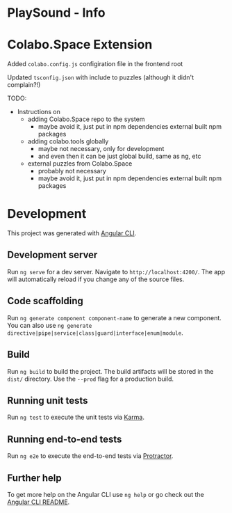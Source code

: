 # PlaySound - Info

# Colabo.Space Extension

Added `colabo.config.js` configiration file in the frontend root

Updated `tsconfig.json` with include to puzzles (although it didn't complain?!)

TODO:

+ Instructions on 
    + adding Colabo.Space repo to the system
        + maybe avoid it, just put in npm dependencies external built npm packages
    + adding colabo.tools globally
        + maybe not necessary, only for development
        + and even then it can be just global build, same as ng, etc
    + external puzzles from Colabo.Space
        + probably not necessary
        + maybe avoid it, just put in npm dependencies external built npm packages

# Development

This project was generated with [Angular CLI](https://github.com/angular/angular-cli).

## Development server

Run `ng serve` for a dev server. Navigate to `http://localhost:4200/`. The app will automatically reload if you change any of the source files.

## Code scaffolding

Run `ng generate component component-name` to generate a new component. You can also use `ng generate directive|pipe|service|class|guard|interface|enum|module`.

## Build

Run `ng build` to build the project. The build artifacts will be stored in the `dist/` directory. Use the `--prod` flag for a production build.

## Running unit tests

Run `ng test` to execute the unit tests via [Karma](https://karma-runner.github.io).

## Running end-to-end tests

Run `ng e2e` to execute the end-to-end tests via [Protractor](http://www.protractortest.org/).

## Further help

To get more help on the Angular CLI use `ng help` or go check out the [Angular CLI README](https://github.com/angular/angular-cli/blob/master/README.md).
